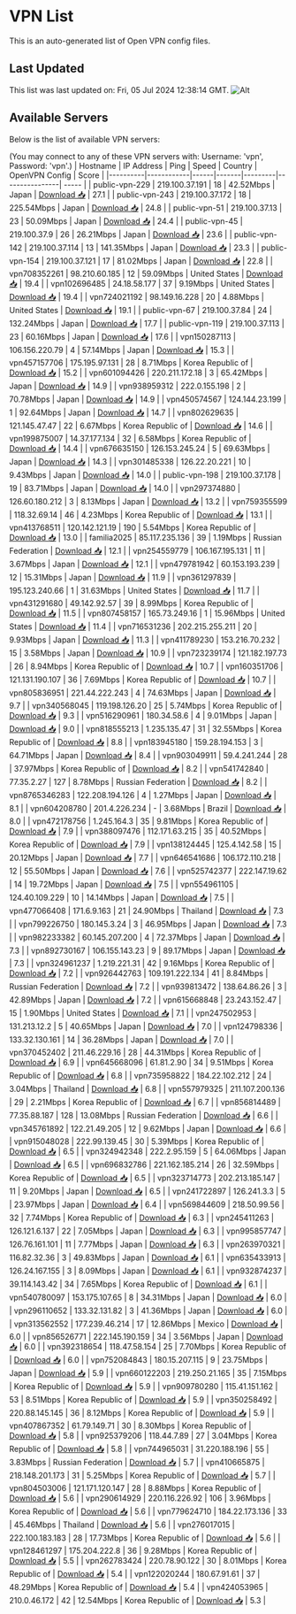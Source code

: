 # VPN List

This is an auto-generated list of Open VPN config files.

## Last Updated

This list was last updated on: Fri, 05 Jul 2024 12:38:14 GMT.
![Alt](https://repobeats.axiom.co/api/embed/186b98318ef1479477931607c1ad7d823f12451f.svg "Repobeats analytics image")

## Available Servers

Below is the list of available VPN servers:

(You may connect to any of these VPN servers with: Username: 'vpn', Password: 'vpn'.)
| Hostname | IP Address | Ping | Speed | Country | OpenVPN Config | Score |
|----------|------------|------|-------|---------|----------------| ----- |
| public-vpn-229 | 219.100.37.191 | 18 | 42.52Mbps | Japan | [Download 📥](./configs/server_0_JP.ovpn) | 27.1 |
| public-vpn-243 | 219.100.37.172 | 18 | 225.54Mbps | Japan | [Download 📥](./configs/server_1_JP.ovpn) | 24.8 |
| public-vpn-51 | 219.100.37.13 | 23 | 50.09Mbps | Japan | [Download 📥](./configs/server_2_JP.ovpn) | 24.4 |
| public-vpn-45 | 219.100.37.9 | 26 | 26.21Mbps | Japan | [Download 📥](./configs/server_3_JP.ovpn) | 23.6 |
| public-vpn-142 | 219.100.37.114 | 13 | 141.35Mbps | Japan | [Download 📥](./configs/server_4_JP.ovpn) | 23.3 |
| public-vpn-154 | 219.100.37.121 | 17 | 81.02Mbps | Japan | [Download 📥](./configs/server_5_JP.ovpn) | 22.8 |
| vpn708352261 | 98.210.60.185 | 12 | 59.09Mbps | United States | [Download 📥](./configs/server_6_US.ovpn) | 19.4 |
| vpn102696485 | 24.18.58.177 | 37 | 9.19Mbps | United States | [Download 📥](./configs/server_7_US.ovpn) | 19.4 |
| vpn724021192 | 98.149.16.228 | 20 | 4.88Mbps | United States | [Download 📥](./configs/server_8_US.ovpn) | 19.1 |
| public-vpn-67 | 219.100.37.84 | 24 | 132.24Mbps | Japan | [Download 📥](./configs/server_9_JP.ovpn) | 17.7 |
| public-vpn-119 | 219.100.37.113 | 23 | 60.16Mbps | Japan | [Download 📥](./configs/server_10_JP.ovpn) | 17.6 |
| vpn150287113 | 106.156.220.79 | 4 | 57.14Mbps | Japan | [Download 📥](./configs/server_11_JP.ovpn) | 15.3 |
| vpn457157706 | 175.195.97.131 | 28 | 8.71Mbps | Korea Republic of | [Download 📥](./configs/server_12_KR.ovpn) | 15.2 |
| vpn601094426 | 220.211.172.18 | 3 | 65.42Mbps | Japan | [Download 📥](./configs/server_13_JP.ovpn) | 14.9 |
| vpn938959312 | 222.0.155.198 | 2 | 70.78Mbps | Japan | [Download 📥](./configs/server_14_JP.ovpn) | 14.9 |
| vpn450574567 | 124.144.23.199 | 1 | 92.64Mbps | Japan | [Download 📥](./configs/server_15_JP.ovpn) | 14.7 |
| vpn802629635 | 121.145.47.47 | 22 | 6.67Mbps | Korea Republic of | [Download 📥](./configs/server_16_KR.ovpn) | 14.6 |
| vpn199875007 | 14.37.177.134 | 32 | 6.58Mbps | Korea Republic of | [Download 📥](./configs/server_17_KR.ovpn) | 14.4 |
| vpn676635150 | 126.153.245.24 | 5 | 69.63Mbps | Japan | [Download 📥](./configs/server_18_JP.ovpn) | 14.3 |
| vpn301485338 | 126.22.20.221 | 10 | 9.43Mbps | Japan | [Download 📥](./configs/server_19_JP.ovpn) | 14.0 |
| public-vpn-198 | 219.100.37.178 | 19 | 83.71Mbps | Japan | [Download 📥](./configs/server_20_JP.ovpn) | 14.0 |
| vpn297374880 | 126.60.180.212 | 3 | 8.13Mbps | Japan | [Download 📥](./configs/server_21_JP.ovpn) | 13.2 |
| vpn759355599 | 118.32.69.14 | 46 | 4.23Mbps | Korea Republic of | [Download 📥](./configs/server_22_KR.ovpn) | 13.1 |
| vpn413768511 | 120.142.121.19 | 190 | 5.54Mbps | Korea Republic of | [Download 📥](./configs/server_23_KR.ovpn) | 13.0 |
| familia2025 | 85.117.235.136 | 39 | 1.19Mbps | Russian Federation | [Download 📥](./configs/server_24_RU.ovpn) | 12.1 |
| vpn254559779 | 106.167.195.131 | 11 | 3.67Mbps | Japan | [Download 📥](./configs/server_25_JP.ovpn) | 12.1 |
| vpn479781942 | 60.153.193.239 | 12 | 15.31Mbps | Japan | [Download 📥](./configs/server_26_JP.ovpn) | 11.9 |
| vpn361297839 | 195.123.240.66 | 1 | 31.63Mbps | United States | [Download 📥](./configs/server_27_US.ovpn) | 11.7 |
| vpn431291680 | 49.142.92.57 | 39 | 8.99Mbps | Korea Republic of | [Download 📥](./configs/server_28_KR.ovpn) | 11.5 |
| vpn807458157 | 165.73.249.16 | 1 | 15.96Mbps | United States | [Download 📥](./configs/server_29_US.ovpn) | 11.4 |
| vpn716531236 | 202.215.255.211 | 20 | 9.93Mbps | Japan | [Download 📥](./configs/server_30_JP.ovpn) | 11.3 |
| vpn411789230 | 153.216.70.232 | 15 | 3.58Mbps | Japan | [Download 📥](./configs/server_31_JP.ovpn) | 10.9 |
| vpn723239174 | 121.182.197.73 | 26 | 8.94Mbps | Korea Republic of | [Download 📥](./configs/server_32_KR.ovpn) | 10.7 |
| vpn160351706 | 121.131.190.107 | 36 | 7.69Mbps | Korea Republic of | [Download 📥](./configs/server_33_KR.ovpn) | 10.7 |
| vpn805836951 | 221.44.222.243 | 4 | 74.63Mbps | Japan | [Download 📥](./configs/server_34_JP.ovpn) | 9.7 |
| vpn340568045 | 119.198.126.20 | 25 | 5.74Mbps | Korea Republic of | [Download 📥](./configs/server_35_KR.ovpn) | 9.3 |
| vpn516290961 | 180.34.58.6 | 4 | 9.01Mbps | Japan | [Download 📥](./configs/server_36_JP.ovpn) | 9.0 |
| vpn818555213 | 1.235.135.47 | 31 | 32.55Mbps | Korea Republic of | [Download 📥](./configs/server_37_KR.ovpn) | 8.8 |
| vpn183945180 | 159.28.194.153 | 3 | 64.71Mbps | Japan | [Download 📥](./configs/server_38_JP.ovpn) | 8.4 |
| vpn903049911 | 59.4.241.244 | 28 | 37.97Mbps | Korea Republic of | [Download 📥](./configs/server_39_KR.ovpn) | 8.2 |
| vpn541742840 | 77.35.2.27 | 127 | 8.78Mbps | Russian Federation | [Download 📥](./configs/server_40_RU.ovpn) | 8.2 |
| vpn8765346283 | 122.208.194.126 | 4 | 1.27Mbps | Japan | [Download 📥](./configs/server_41_JP.ovpn) | 8.1 |
| vpn604208780 | 201.4.226.234 | - | 3.68Mbps | Brazil | [Download 📥](./configs/server_42_BR.ovpn) | 8.0 |
| vpn472178756 | 1.245.164.3 | 35 | 9.81Mbps | Korea Republic of | [Download 📥](./configs/server_43_KR.ovpn) | 7.9 |
| vpn388097476 | 112.171.63.215 | 35 | 40.52Mbps | Korea Republic of | [Download 📥](./configs/server_44_KR.ovpn) | 7.9 |
| vpn138124445 | 125.4.142.58 | 15 | 20.12Mbps | Japan | [Download 📥](./configs/server_45_JP.ovpn) | 7.7 |
| vpn646541686 | 106.172.110.218 | 12 | 55.50Mbps | Japan | [Download 📥](./configs/server_46_JP.ovpn) | 7.6 |
| vpn525742377 | 222.147.19.62 | 14 | 19.72Mbps | Japan | [Download 📥](./configs/server_47_JP.ovpn) | 7.5 |
| vpn554961105 | 124.40.109.229 | 10 | 14.14Mbps | Japan | [Download 📥](./configs/server_48_JP.ovpn) | 7.5 |
| vpn477066408 | 171.6.9.163 | 21 | 24.90Mbps | Thailand | [Download 📥](./configs/server_49_TH.ovpn) | 7.3 |
| vpn799226750 | 180.145.3.24 | 3 | 46.95Mbps | Japan | [Download 📥](./configs/server_50_JP.ovpn) | 7.3 |
| vpn982233382 | 60.145.207.200 | 4 | 72.37Mbps | Japan | [Download 📥](./configs/server_51_JP.ovpn) | 7.3 |
| vpn892730167 | 106.155.143.23 | 9 | 89.17Mbps | Japan | [Download 📥](./configs/server_52_JP.ovpn) | 7.3 |
| vpn324961237 | 1.219.221.31 | 42 | 9.16Mbps | Korea Republic of | [Download 📥](./configs/server_53_KR.ovpn) | 7.2 |
| vpn926442763 | 109.191.222.134 | 41 | 8.84Mbps | Russian Federation | [Download 📥](./configs/server_54_RU.ovpn) | 7.2 |
| vpn939813472 | 138.64.86.26 | 3 | 42.89Mbps | Japan | [Download 📥](./configs/server_55_JP.ovpn) | 7.2 |
| vpn615668848 | 23.243.152.47 | 15 | 1.90Mbps | United States | [Download 📥](./configs/server_56_US.ovpn) | 7.1 |
| vpn247502953 | 131.213.12.2 | 5 | 40.65Mbps | Japan | [Download 📥](./configs/server_57_JP.ovpn) | 7.0 |
| vpn124798336 | 133.32.130.161 | 14 | 36.28Mbps | Japan | [Download 📥](./configs/server_58_JP.ovpn) | 7.0 |
| vpn370452402 | 211.46.229.16 | 28 | 44.31Mbps | Korea Republic of | [Download 📥](./configs/server_59_KR.ovpn) | 6.9 |
| vpn645668096 | 61.81.2.90 | 34 | 9.51Mbps | Korea Republic of | [Download 📥](./configs/server_60_KR.ovpn) | 6.8 |
| vpn735958822 | 184.22.102.212 | 24 | 3.04Mbps | Thailand | [Download 📥](./configs/server_61_TH.ovpn) | 6.8 |
| vpn557979325 | 211.107.200.136 | 29 | 2.21Mbps | Korea Republic of | [Download 📥](./configs/server_62_KR.ovpn) | 6.7 |
| vpn856814489 | 77.35.88.187 | 128 | 13.08Mbps | Russian Federation | [Download 📥](./configs/server_63_RU.ovpn) | 6.6 |
| vpn345761892 | 122.21.49.205 | 12 | 9.62Mbps | Japan | [Download 📥](./configs/server_64_JP.ovpn) | 6.6 |
| vpn915048028 | 222.99.139.45 | 30 | 5.39Mbps | Korea Republic of | [Download 📥](./configs/server_65_KR.ovpn) | 6.5 |
| vpn324942348 | 222.2.95.159 | 5 | 64.06Mbps | Japan | [Download 📥](./configs/server_66_JP.ovpn) | 6.5 |
| vpn696832786 | 221.162.185.214 | 26 | 32.59Mbps | Korea Republic of | [Download 📥](./configs/server_67_KR.ovpn) | 6.5 |
| vpn323714773 | 202.213.185.147 | 11 | 9.20Mbps | Japan | [Download 📥](./configs/server_68_JP.ovpn) | 6.5 |
| vpn241722897 | 126.241.3.3 | 5 | 23.97Mbps | Japan | [Download 📥](./configs/server_69_JP.ovpn) | 6.4 |
| vpn569844609 | 218.50.99.56 | 32 | 7.74Mbps | Korea Republic of | [Download 📥](./configs/server_70_KR.ovpn) | 6.3 |
| vpn245411263 | 126.121.6.137 | 22 | 7.05Mbps | Japan | [Download 📥](./configs/server_71_JP.ovpn) | 6.3 |
| vpn995857747 | 126.76.161.101 | 11 | 7.77Mbps | Japan | [Download 📥](./configs/server_72_JP.ovpn) | 6.3 |
| vpn263970321 | 116.82.32.36 | 3 | 49.83Mbps | Japan | [Download 📥](./configs/server_73_JP.ovpn) | 6.1 |
| vpn635433913 | 126.24.167.155 | 3 | 8.09Mbps | Japan | [Download 📥](./configs/server_74_JP.ovpn) | 6.1 |
| vpn932874237 | 39.114.143.42 | 34 | 7.65Mbps | Korea Republic of | [Download 📥](./configs/server_75_KR.ovpn) | 6.1 |
| vpn540780097 | 153.175.107.65 | 8 | 34.31Mbps | Japan | [Download 📥](./configs/server_76_JP.ovpn) | 6.0 |
| vpn296110652 | 133.32.131.82 | 3 | 41.36Mbps | Japan | [Download 📥](./configs/server_77_JP.ovpn) | 6.0 |
| vpn313562552 | 177.239.46.214 | 17 | 12.86Mbps | Mexico | [Download 📥](./configs/server_78_MX.ovpn) | 6.0 |
| vpn856526771 | 222.145.190.159 | 34 | 3.56Mbps | Japan | [Download 📥](./configs/server_79_JP.ovpn) | 6.0 |
| vpn392318654 | 118.47.58.154 | 25 | 7.70Mbps | Korea Republic of | [Download 📥](./configs/server_80_KR.ovpn) | 6.0 |
| vpn752084843 | 180.15.207.115 | 9 | 23.75Mbps | Japan | [Download 📥](./configs/server_81_JP.ovpn) | 5.9 |
| vpn660122203 | 219.250.21.165 | 35 | 7.15Mbps | Korea Republic of | [Download 📥](./configs/server_82_KR.ovpn) | 5.9 |
| vpn909780280 | 115.41.151.162 | 53 | 8.51Mbps | Korea Republic of | [Download 📥](./configs/server_83_KR.ovpn) | 5.9 |
| vpn350258492 | 220.88.145.145 | 36 | 8.12Mbps | Korea Republic of | [Download 📥](./configs/server_84_KR.ovpn) | 5.9 |
| vpn407867352 | 61.79.149.71 | 30 | 8.30Mbps | Korea Republic of | [Download 📥](./configs/server_85_KR.ovpn) | 5.8 |
| vpn925379206 | 118.44.7.89 | 27 | 3.04Mbps | Korea Republic of | [Download 📥](./configs/server_86_KR.ovpn) | 5.8 |
| vpn744965031 | 31.220.188.196 | 55 | 3.83Mbps | Russian Federation | [Download 📥](./configs/server_87_RU.ovpn) | 5.7 |
| vpn410665875 | 218.148.201.173 | 31 | 5.25Mbps | Korea Republic of | [Download 📥](./configs/server_88_KR.ovpn) | 5.7 |
| vpn804503006 | 121.171.120.147 | 28 | 8.88Mbps | Korea Republic of | [Download 📥](./configs/server_89_KR.ovpn) | 5.6 |
| vpn290614929 | 220.116.226.92 | 106 | 3.96Mbps | Korea Republic of | [Download 📥](./configs/server_90_KR.ovpn) | 5.6 |
| vpn779624710 | 184.22.173.136 | 33 | 45.46Mbps | Thailand | [Download 📥](./configs/server_91_TH.ovpn) | 5.6 |
| vpn276017015 | 222.100.183.183 | 28 | 17.73Mbps | Korea Republic of | [Download 📥](./configs/server_92_KR.ovpn) | 5.6 |
| vpn128461297 | 175.204.222.8 | 36 | 9.28Mbps | Korea Republic of | [Download 📥](./configs/server_93_KR.ovpn) | 5.5 |
| vpn262783424 | 220.78.90.122 | 30 | 8.01Mbps | Korea Republic of | [Download 📥](./configs/server_94_KR.ovpn) | 5.4 |
| vpn122020244 | 180.67.91.61 | 37 | 48.29Mbps | Korea Republic of | [Download 📥](./configs/server_95_KR.ovpn) | 5.4 |
| vpn424053965 | 210.0.46.172 | 42 | 12.54Mbps | Korea Republic of | [Download 📥](./configs/server_96_KR.ovpn) | 5.3 |
